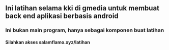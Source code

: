 ## Ini latihan selama kki di gmedia untuk membuat back end aplikasi berbasis android
### Ini bukan main program, hanya sebagai komponen buat latihan
#### Silahkan akses salamflamo.xyz/latihan
